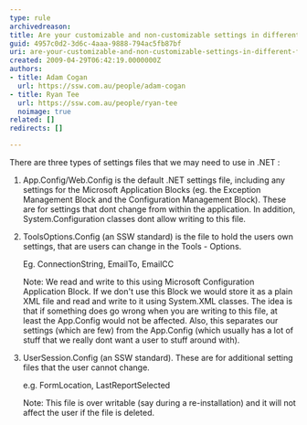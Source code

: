 ```yaml
---
type: rule
archivedreason: 
title: Are your customizable and non-customizable settings in different files?
guid: 4957c0d2-3d6c-4aaa-9888-794ac5fb87bf
uri: are-your-customizable-and-non-customizable-settings-in-different-files
created: 2009-04-29T06:42:19.0000000Z
authors:
- title: Adam Cogan
  url: https://ssw.com.au/people/adam-cogan
- title: Ryan Tee
  url: https://ssw.com.au/people/ryan-tee
  noimage: true
related: []
redirects: []

---
```


There are three types of settings files that we may need to use in .NET :   
<!--endintro-->

1. App.Config/Web.Config is the default .NET settings file, including any settings for the Microsoft Application Blocks (eg. the Exception Management Block and the Configuration Management Block). These are for settings that dont change from within the application. In addition, System.Configuration classes dont allow writing to this file.
2. ToolsOptions.Config (an SSW standard) is the file to hold the users own settings, that are users can change in the Tools - Options. 

    Eg. ConnectionString, EmailTo, EmailCC

    Note: We read and write to this using Microsoft Configuration Application Block. If we don't use this Block we would store it as a plain XML file and read and write to it using System.XML classes. The idea is that if something does go wrong when you are writing to this file, at least the App.Config would not be affected. Also, this separates our settings (which are few) from the App.Config (which usually has a lot of stuff that we really dont want a user to stuff around with).
3. UserSession.Config (an SSW standard). These are for additional setting files that the user cannot change. 

    e.g. FormLocation, LastReportSelected

    Note: This file is over writable (say during a re-installation) and it will not affect the user if the file is deleted.
